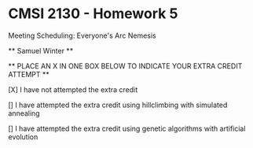# CMSI 2130 - Homework 5
Meeting Scheduling: Everyone's Arc Nemesis

** Samuel Winter **

** PLACE AN X IN ONE BOX BELOW TO INDICATE YOUR EXTRA CREDIT ATTEMPT **

[X] I have not attempted the extra credit

[] I have attempted the extra credit using hillclimbing with simulated annealing

[] I have attempted the extra credit using genetic algorithms with artificial evolution